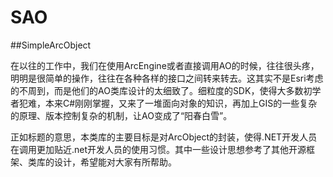 SAO
===

##SimpleArcObject
<p>
  在以往的工作中，我们在使用ArcEngine或者直接调用AO的时候，往往很头疼，明明是很简单的操作，往往在各种各样的接口之间转来转去。这其实不是Esri考虑的不周到，而是他们的AO类库设计的太细致了。细粒度的SDK，使得大多数初学者犯难，本来C#刚刚掌握，又来了一堆面向对象的知识，再加上GIS的一些复杂的原理、版本控制复杂的机制，让AO变成了“阳春白雪”。
<p>
  正如标题的意思，本类库的主要目标是对ArcObject的封装，使得.NET开发人员在调用更加贴近.net开发人员的使用习惯。其中一些设计思想参考了其他开源框架、类库的设计，希望能对大家有所帮助。
